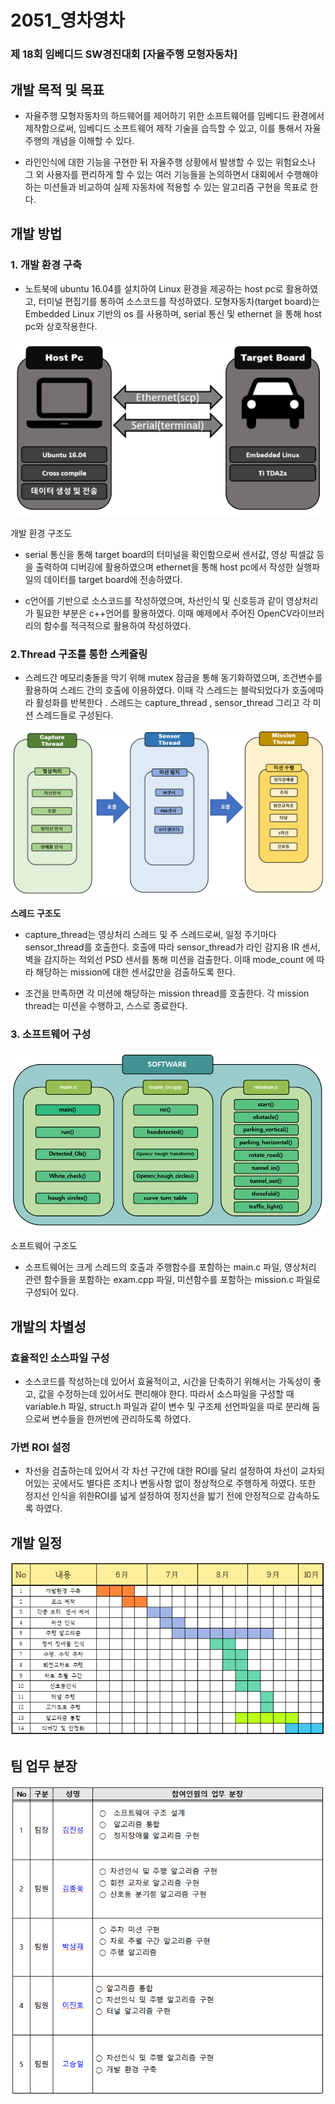 # 2051_영차영차

### 제 18회 임베디드 SW경진대회 [자율주행 모형자동차]

## 개발 목적 및 목표

- 자율주행 모형자동차의 하드웨어를 제어하기 위한 소프트웨어를 임베디드 환경에서 제작함으로써, 임베디드 소프트웨어 제작 기술을 습득할 수 있고, 이를 통해서 자율주행의 개념을 이해할 수 있다.

- 라인인식에 대한 기능을 구현한 뒤 자율주행 상황에서 발생할 수 있는 위험요소나 그 외 사용자를 편리하게 할 수 있는 여러 기능들을 논의하면서 대회에서 수행해야하는 미션들과 비교하여 실제 자동차에 적용할 수 있는 알고리즘 구현을 목표로 한다.

## 개발 방법

### 1. 개발 환경 구축

- 노트북에 ubuntu 16.04를 설치하여 Linux 환경을 제공하는 host pc로 활용하였고, 터미널 편집기를 통하여 소스코드를 작성하였다. 모형자동차(target board)는 Embedded Linux 기반의 os 를 사용하며, serial 통신 및 ethernet 을 통해 host pc와 상호작용한다.

<p align="center"><img src="./image/Architecture.png"></p>

개발 환경 구조도

- serial 통신을 통해 target board의 터미널을 확인함으로써 센서값, 영상 픽셀값 등을 출력하여 디버깅에 활용하였으며 ethernet을 통해 host pc에서 작성한 실행파일의 데이터를 target board에 전송하였다.

- c언어를 기반으로 소스코드를 작성하였으며, 차선인식 및 신호등과 같이 영상처리가 필요한 부분은 c++언어를 활용하였다. 이때 예제에서 주어진 OpenCV라이브러리의 함수를 적극적으로 활용하여 작성하였다.

### 2.Thread 구조를 통한 스케쥴링

- 스레드간 메모리충돌을 막기 위해 mutex 잠금을 통해 동기화하였으며, 조건변수를 활용하여 스레드 간의 호출에 이용하였다. 이때 각 스레드는 블락되었다가 호출에따라 활성화를 반복한다 . 스레드는 capture_thread , sensor_thread 그리고 각 미션 스레드들로 구성된다.

<p align="center"><img src="./image/Thread.PNG"></p>

**스레드 구조도**

- capture_thread는 영상처리 스레드 및 주 스레드로써, 일정 주기마다 sensor_thread를 호출한다. 호출에 따라 sensor_thread가 라인 감지용 IR 센서, 벽을 감지하는 적외선 PSD 센서를 통해 미션을 검출한다. 이때 mode_count 에 따라 해당하는 mission에 대한 센서값만을 검출하도록 한다.

- 조건을 만족하면 각 미션에 해당하는 mission thread를 호출한다. 각 mission thread는 미션을 수행하고, 스스로 종료한다.

### 3. 소프트웨어 구성

<p align="center"><img src="./image/software.png"></p>

소프트웨어 구조도

- 소프트웨어는 크게 스레드의 호출과 주행함수를 포함하는 main.c 파일, 영상처리 관련 함수들을 포함하는 exam.cpp 파일, 미션함수를 포함하는 mission.c 파일로 구성되어 있다.

## 개발의 차별성

### **효율적인 소스파일 구성**

- 소스코드를 작성하는데 있어서 효율적이고, 시간을 단축하기 위해서는 가독성이 좋고, 값을 수정하는데 있어서도 편리해야 한다. 따라서 소스파일을 구성할 때 variable.h 파일, struct.h 파일과 같이 변수 및 구조체 선언파일을 따로 분리해 둠으로써 변수들을 한꺼번에 관리하도록 하였다.

### **가변 ROI 설정**

- 차선을 검출하는데 있어서 각 차선 구간에 대한 ROI를 달리 설정하여 차선이 교차되어있는 곳에서도 별다른 조치나 변동사항 없이 정상적으로 주행하게 하였다. 또한 정지선 인식을 위한ROI를 넓게 설정하여 정지선을 밟기 전에 안정적으로 감속하도록 하였다.

## 개발 일정

<p align="center"><img src="./image/calendar.png"></p>


## 팀 업무 분장

<p align="center"><img src="./image/part.png"></p>
